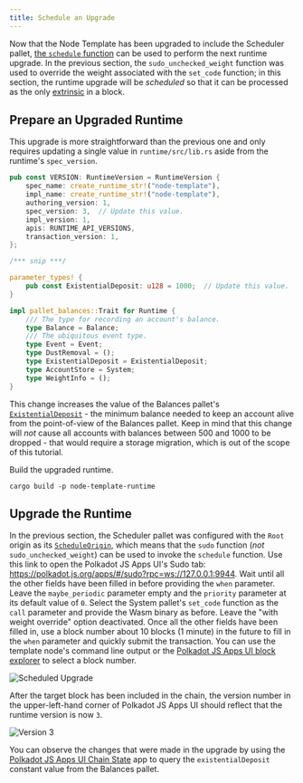 ```yaml
---
title: Schedule an Upgrade
---
```


Now that the Node Template has been upgraded to include the Scheduler pallet,
[the `schedule` function](https://substrate.dev/rustdocs/v2.0.0-rc6/pallet_scheduler/enum.Call.html#variant.schedule)
can be used to perform the next runtime upgrade. In the previous section, the
`sudo_unchecked_weight` function was used to override the weight associated with the `set_code`
function; in this section, the runtime upgrade will be _scheduled_ so that it can be processed as
the only [extrinsic](../../knowledgebase/learn-substrate/extrinsics) in a block.

## Prepare an Upgraded Runtime

This upgrade is more straightforward than the previous one and only requires updating a single value
in `runtime/src/lib.rs` aside from the runtime's `spec_version`.

```rust
pub const VERSION: RuntimeVersion = RuntimeVersion {
	spec_name: create_runtime_str!("node-template"),
	impl_name: create_runtime_str!("node-template"),
	authoring_version: 1,
	spec_version: 3,  // Update this value.
	impl_version: 1,
	apis: RUNTIME_API_VERSIONS,
	transaction_version: 1,
};

/*** snip ***/

parameter_types! {
	pub const ExistentialDeposit: u128 = 1000;  // Update this value.
}

impl pallet_balances::Trait for Runtime {
	/// The type for recording an account's balance.
	type Balance = Balance;
	/// The ubiquitous event type.
	type Event = Event;
	type DustRemoval = ();
	type ExistentialDeposit = ExistentialDeposit;
	type AccountStore = System;
	type WeightInfo = ();
}
```

This change increases the value of the Balances pallet's
[`ExistentialDeposit`](../../knowledgebase/getting-started/glossary#existential-deposit) - the
minimum balance needed to keep an account alive from the point-of-view of the Balances pallet. Keep
in mind that this change will _not_ cause all accounts with balances between 500 and 1000 to be
dropped - that would require a storage migration, which is out of the scope of this tutorial.

Build the upgraded runtime.

```shell
cargo build -p node-template-runtime
```

## Upgrade the Runtime

In the previous section, the Scheduler pallet was configured with the `Root` origin as its
[`ScheduleOrigin`](https://substrate.dev/rustdocs/v2.0.0-rc6/pallet_scheduler/trait.Trait.html#associatedtype.ScheduleOrigin),
which means that the `sudo` function (_not_ `sudo_unchecked_weight`) can be used to invoke the
`schedule` function. Use this link to open the Polkadot JS Apps UI's Sudo tab:
https://polkadot.js.org/apps/#/sudo?rpc=ws://127.0.0.1:9944. Wait until all the other fields have
been filled in before providing the `when` parameter. Leave the `maybe_periodic` parameter empty and
the `priority` parameter at its default value of `0`. Select the System pallet's `set_code` function
as the `call` parameter and provide the Wasm binary as before. Leave the "with weight override"
option deactivated. Once all the other fields have been filled in, use a block number about 10
blocks (1 minute) in the future to fill in the `when` parameter and quickly submit the transaction.
You can use the template node's command line output or the
[Polkadot JS Apps UI block explorer](https://polkadot.js.org/apps/#/explorer?rpc=ws://127.0.0.1:9944)
to select a block number.

![Scheduled Upgrade](assets/tutorials/upgrade-a-chain/scheduled-upgrade.png)

After the target block has been included in the chain, the version number in the upper-left-hand
corner of Polkadot JS Apps UI should reflect that the runtime version is now `3`.

![Version 3](assets/tutorials/upgrade-a-chain/version-3.png)

You can observe the changes that were made in the upgrade by using the
[Polkadot JS Apps UI Chain State](https://polkadot.js.org/apps/#/chainstate/constants?rpc=ws://127.0.0.1:9944)
app to query the `existentialDeposit` constant value from the Balances pallet.
